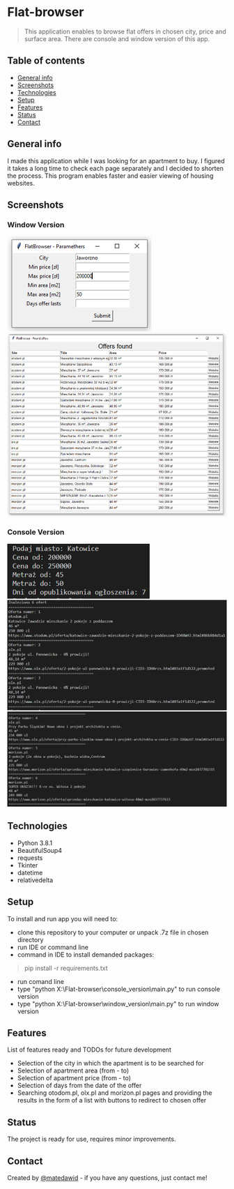 # Flat-browser
> This application enables to browse flat offers in chosen city, price and surface area. There are console and window version of this app.

## Table of contents
* [General info](#general-info)
* [Screenshots](#screenshots)
* [Technologies](#technologies)
* [Setup](#setup)
* [Features](#features)
* [Status](#status)
* [Contact](#contact)

## General info
I made this application while I was looking for an apartment to buy. I figured it takes a long time to check each page separately and I decided to shorten the process. This program enables faster and easier viewing of housing websites.

## Screenshots
### Window Version
![Example screenshot](./img/1.png)
![Example screenshot](./img/2.png)
### Console Version
![Example screenshot](./img/3.png)
![Example screenshot](./img/4.png)
![Example screenshot](./img/5.png)

## Technologies
* Python 3.8.1
* BeautifulSoup4
* requests
* Tkinter
* datetime
* relativedelta

## Setup
To install and run app you will need to:
* clone this repository to your computer or unpack .7z file in chosen directory
* run IDE or command line
* command in IDE to install demanded packages:
> pip install -r requirements.txt
* run comand line 
* type "python X:\Flat-browser\console_version\main.py" to run console version
* type "python X:\Flat-browser\window_version\main.py" to run window version

## Features
List of features ready and TODOs for future development
* Selection of the city in which the apartment is to be searched for
* Selection of apartment area (from - to)
* Selection of apartment price (from - to)
* Selection of days from the date of the offer
* Searching otodom.pl, olx.pl and morizon.pl pages and providing the results in the form of a list with buttons to redirect to chosen offer
## Status
The project is ready for use, requires minor improvements.

## Contact
Created by [@matedawid](https://linkedin.com/in/matedawid) - if you have any questions, just contact me!
